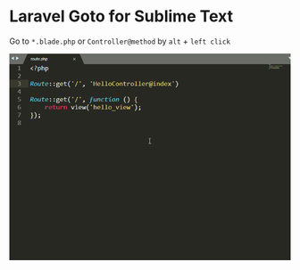 # Laravel Goto for Sublime Text

Go to `*.blade.php`  or `Controller@method` by `alt` + `left click`

![example](example.gif)